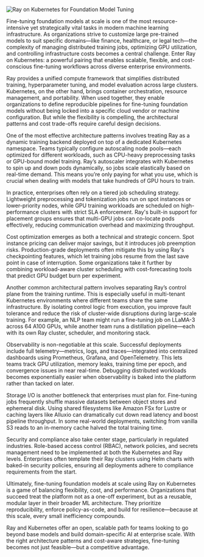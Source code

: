 ![Ray on Kubernetes for Foundation Model Tuning](https://miro.medium.com/v2/resize:fit:1400/1*gZl9PQ_M6dTKWkPsXu4kGw.png)

Fine-tuning foundation models at scale is one of the most resource-intensive yet strategically vital tasks in modern machine learning infrastructure. As organizations strive to customize large pre-trained models to suit specific domains—like finance, healthcare, or legal tech—the complexity of managing distributed training jobs, optimizing GPU utilization, and controlling infrastructure costs becomes a central challenge. Enter Ray on Kubernetes: a powerful pairing that enables scalable, flexible, and cost-conscious fine-tuning workflows across diverse enterprise environments.

Ray provides a unified compute framework that simplifies distributed training, hyperparameter tuning, and model evaluation across large clusters. Kubernetes, on the other hand, brings container orchestration, resource management, and portability. When used together, they enable organizations to define reproducible pipelines for fine-tuning foundation models without being locked into a specific cloud vendor or machine configuration. But while the flexibility is compelling, the architectural patterns and cost trade-offs require careful design decisions.

One of the most effective architecture patterns involves treating Ray as a dynamic training backend deployed on top of a dedicated Kubernetes namespace. Teams typically configure autoscaling node pools—each optimized for different workloads, such as CPU-heavy preprocessing tasks or GPU-bound model training. Ray’s autoscaler integrates with Kubernetes to spin up and down pods dynamically, so jobs scale elastically based on real-time demand. This means you’re only paying for what you use, which is crucial when dealing with models that take hundreds of GPU hours to train.

In practice, enterprises often rely on a tiered job scheduling strategy. Lightweight preprocessing and tokenization jobs run on spot instances or lower-priority nodes, while GPU training workloads are scheduled on high-performance clusters with strict SLA enforcement. Ray's built-in support for placement groups ensures that multi-GPU jobs can co-locate pods effectively, reducing communication overhead and maximizing throughput.

Cost optimization emerges as both a technical and strategic concern. Spot instance pricing can deliver major savings, but it introduces job preemption risks. Production-grade deployments often mitigate this by using Ray's checkpointing features, which let training jobs resume from the last save point in case of interruption. Some organizations take it further by combining workload-aware cluster scheduling with cost-forecasting tools that predict GPU budget burn per experiment.

Another common architectural pattern involves separating Ray’s control plane from the training runtime. This is especially useful in multi-tenant Kubernetes environments where different teams share the same infrastructure. By isolating control logic from execution, you improve fault tolerance and reduce the risk of cluster-wide disruptions during large-scale training. For example, an NLP team might run a fine-tuning job on LLaMA-3 across 64 A100 GPUs, while another team runs a distillation pipeline—each with its own Ray cluster, scheduler, and monitoring stack.

Observability is non-negotiable at this scale. Successful deployments include full telemetry—metrics, logs, and traces—integrated into centralized dashboards using Prometheus, Grafana, and OpenTelemetry. This lets teams track GPU utilization, memory leaks, training time per epoch, and convergence issues in near real-time. Debugging distributed workloads becomes exponentially easier when observability is baked into the platform rather than tacked on later.

Storage I/O is another bottleneck that enterprises must plan for. Fine-tuning jobs frequently shuffle massive datasets between object stores and ephemeral disk. Using shared filesystems like Amazon FSx for Lustre or caching layers like Alluxio can dramatically cut down read latency and boost pipeline throughput. In some real-world deployments, switching from vanilla S3 reads to an in-memory cache halved the total training time.

Security and compliance also take center stage, particularly in regulated industries. Role-based access control (RBAC), network policies, and secrets management need to be implemented at both the Kubernetes and Ray levels. Enterprises often template their Ray clusters using Helm charts with baked-in security policies, ensuring all deployments adhere to compliance requirements from the start.

Ultimately, fine-tuning foundation models at scale using Ray on Kubernetes is a game of balancing flexibility, cost, and performance. Organizations that succeed treat the platform not as a one-off experiment, but as a reusable, modular layer in their broader ML architecture. They prioritize reproducibility, enforce policy-as-code, and build for resilience—because at this scale, every small inefficiency compounds.

Ray and Kubernetes offer an open, scalable path for teams looking to go beyond base models and build domain-specific AI at enterprise scale. With the right architecture patterns and cost-aware strategies, fine-tuning becomes not just feasible—but a competitive advantage.
